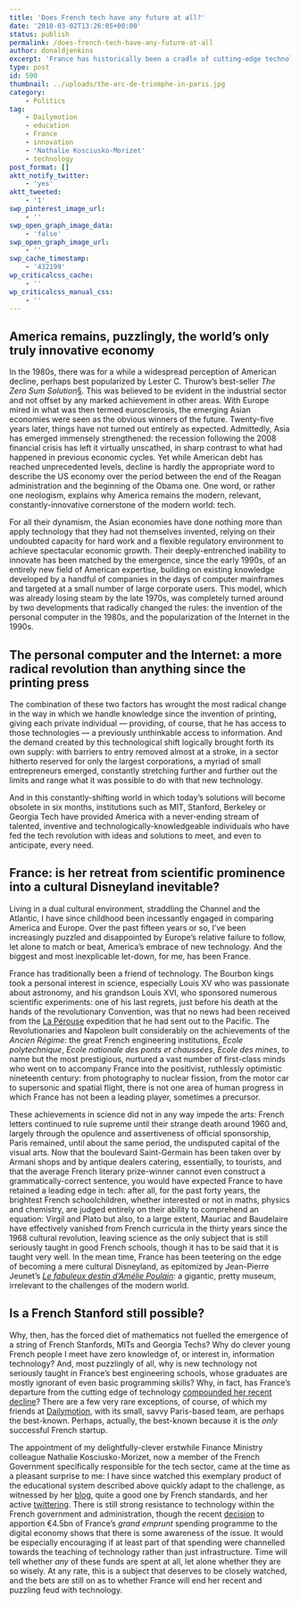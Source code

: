 ```yaml
---
title: 'Does French tech have any future at all?'
date: '2010-03-02T13:26:05+00:00'
status: publish
permalink: /does-french-tech-have-any-future-at-all
author: donaldjenkins
excerpt: 'France has historically been a cradle of cutting-edge technology and to this day remains a world leader in the field of mathematics. Yet in recent years it has gradually departed from that stance and has increasingly turned into a sort of cultural but irrelevant Disneyland, while America has gained, as a result of the revolution induced by the PC and the Internet, a dominant, indeed monopolistic position in the field of information technology. Why has the forced diet of mathematics not fuelled the emergence of a string of French Stanfords, MITs and Georgia Techs? Why do clever young French people have zero knowledge of, or interest in, information technology? And, most puzzlingly of all, why is new technology not seriously taught in France’s best engineering schools, whose graduates are mostly ignorant of even basic programming skills?'
type: post
id: 590
thumbnail: ../uploads/the-arc-de-triomphe-in-paris.jpg
category:
    - Politics
tag:
    - Dailymotion
    - education
    - France
    - innovation
    - 'Nathalie Kosciusko-Morizet'
    - technology
post_format: []
aktt_notify_twitter:
    - 'yes'
aktt_tweeted:
    - '1'
swp_pinterest_image_url:
    - ''
swp_open_graph_image_data:
    - 'false'
swp_open_graph_image_url:
    - ''
swp_cache_timestamp:
    - '432199'
wp_criticalcss_cache:
    - ''
wp_criticalcss_manual_css:
    - ''
---
```

America remains, puzzlingly, the world’s only truly innovative economy
----------------------------------------------------------------------

In the 1980s, there was for a while a widespread perception of American decline, perhaps best popularized by Lester C. Thurow’s best-seller <cite>The Zero Sum Solution</cite>[§](#bfn-footnotes-140). This was believed to be evident in the industrial sector and not offset by any marked achievement in other areas. With Europe mired in what was then termed eurosclerosis, the emerging Asian economies were seen as the obvious winners of the future. Twenty-five years later, things have not turned out entirely as expected. Admittedly, Asia has emerged immensely strengthened: the recession following the 2008 financial crisis has left it virtually unscathed, in sharp contrast to what had happened in previous economic cycles. Yet while American debt has reached unprecedented levels, decline is hardly the appropriate word to describe the US economy over the period between the end of the Reagan administration and the beginning of the Obama one. One word, or rather one neologism, explains why America remains the modern, relevant, constantly-innovative cornerstone of the modern world: tech.

For all their dynamism, the Asian economies have done nothing more than apply technology that they had not themselves invented, relying on their undoubted capacity for hard work and a flexible regulatory environment to achieve spectacular economic growth. Their deeply-entrenched inability to innovate has been matched by the emergence, since the early 1990s, of an entirely new field of American expertise, building on existing knowledge developed by a handful of companies in the days of computer mainframes and targeted at a small number of large corporate users. This model, which was already losing steam by the late 1970s, was completely turned around by two developments that radically changed the rules: the invention of the personal computer in the 1980s, and the popularization of the Internet in the 1990s.

The personal computer and the Internet: a more radical revolution than anything since the printing press
--------------------------------------------------------------------------------------------------------

The combination of these two factors has wrought the most radical change in the way in which we handle knowledge since the invention of printing, giving each private individual — providing, of course, that he has access to those technologies — a previously unthinkable access to information. And the demand created by this technological shift logically brought forth its own supply: with barriers to entry removed almost at a stroke, in a sector hitherto reserved for only the largest corporations, a myriad of small entrepreneurs emerged, constantly stretching further and further out the limits and range what it was possible to do with that new technology.

And in this constantly-shifting world in which today’s solutions will become obsolete in six months, institutions such as MIT, Stanford, Berkeley or Georgia Tech have provided America with a never-ending stream of talented, inventive and technologically-knowledgeable individuals who have fed the tech revolution with ideas and solutions to meet, and even to anticipate, every need.

France: is her retreat from scientific prominence into a cultural Disneyland inevitable?
----------------------------------------------------------------------------------------

Living in a dual cultural environment, straddling the Channel and the Atlantic, I have since childhood been incessantly engaged in comparing America and Europe. Over the past fifteen years or so, I’ve been increasingly puzzled and disappointed by Europe’s relative failure to follow, let alone to match or beat, America’s embrace of new technology. And the biggest and most inexplicable let-down, for me, has been France.

France has traditionally been a friend of technology. The Bourbon kings took a personal interest in science, especially Louis XV who was passionate about astronomy, and his grandson Louis XVI, who sponsored numerous scientific experiments: one of his last regrets, just before his death at the hands of the revolutionary Convention, was that no news had been received from the [La Pérouse](http://en.wikipedia.org/wiki/Jean-Fran%C3%A7ois_de_Galaup,_comte_de_La_P%C3%A9rouse "More about La Pérouse") expedition that he had sent out to the Pacific. The Revolutionaries and Napoleon built considerably on the achievements of the *Ancien Régime*: the great French engineering institutions, *Ecole polytechnique*, *Ecole nationale des ponts et chaussées*, *Ecole des mines*, to name but the most prestigious, nurtured a vast number of first-class minds who went on to accompany France into the positivist, ruthlessly optimistic nineteenth century: from photography to nuclear fission, from the motor car to supersonic and spatial flight, there is not one area of human progress in which France has not been a leading player, sometimes a precursor.

These achievements in science did not in any way impede the arts: French letters continued to rule supreme until their strange death around 1960 and, largely through the opulence and assertiveness of official sponsorship, Paris remained, until about the same period, the undisputed capital of the visual arts. Now that the boulevard Saint-Germain has been taken over by Armani shops and by antique dealers catering, essentially, to tourists, and that the average French literary prize-winner cannot even construct a grammatically-correct sentence, you would have expected France to have retained a leading edge in tech: after all, for the past forty years, the brightest French schoolchildren, whether interested or not in maths, physics and chemistry, are judged entirely on their ability to comprehend an equation: Virgil and Plato but also, to a large extent, Mauriac and Baudelaire have effectively vanished from French curricula in the thirty years since the 1968 cultural revolution, leaving science as the only subject that is still seriously taught in good French schools, though it has to be said that it is taught very well. In the mean time, France has been teetering on the edge of becoming a mere cultural Disneyland, as epitomized by Jean-Pierre Jeunet’s [<cite>Le fabuleux destin d’Amélie Poulain</cite>](http://en.wikipedia.org/wiki/Am%C3%A9lie "Jean-Pierre Jeunet's Le fabuleux destin d'Amélie Poulain"): a gigantic, pretty museum, irrelevant to the challenges of the modern world.

Is a French Stanford still possible?
------------------------------------

Why, then, has the forced diet of mathematics not fuelled the emergence of a string of French Stanfords, MITs and Georgia Techs? Why do clever young French people I meet have zero knowledge of, or interest in, information technology? And, most puzzlingly of all, why is new technology not seriously taught in France’s best engineering schools, whose graduates are mostly ignorant of even basic programming skills? Why, in fact, has France’s departure from the cutting edge of technology [compounded her recent decline](https://www.donaldjenkins.com/wither-frances-institutions-the-tragic-and-unlamented-end-of-a-thirty-year-golden-age/ "An article on France's thirty-year decline, on this blog")? There are a few very rare exceptions, of course, of which my friends at [Dailymotion](http://dailymotion.com/ "Dailymotion, France's only successful startup"), with its small, savvy Paris-based team, are perhaps the best-known. Perhaps, actually, the best-known because it is the *only* successful French startup.

The appointment of my delightfully-clever erstwhile Finance Ministry colleague Nathalie Kosciusko-Morizet, now a member of the French Government specifically responsible for the tech sector, came at the time as a pleasant surprise to me: I have since watched this exemplary product of the educational system described above quickly adapt to the challenge, as witnessed by her [blog](http://nkm-blog.org/ "Nathalie Kosciusko-Morizet's blog"), quite a good one by French standards, and her active [twittering](http://twitter.com/nk_m "Nathalie Kosciusko-Morizet's Twitter account"). There is still strong resistance to technology within the French government and administration, though the recent [decision](http://www.google.com/search?client=safari&rls=en&q=grand+emprunt+num%C3%A9rique&ie=UTF-8&oe=UTF-8 "Search results on France's special digital fund (in French)") to apportion €4.5bn of France’s *grand emprunt* spending programme to the digital economy shows that there is some awareness of the issue. It would be especially encouraging if at least part of that spending were channelled towards the teaching of technology rather than just infrastructure. Time will tell whether *any* of these funds are spent at all, let alone whether they are so wisely. At any rate, this is a subject that deserves to be closely watched, and the bets are still on as to whether France will end her recent and puzzling feud with technology.

<div class="bfn-footnotes" data-container="" data-post-id="140" id="bfn-footnotes-140" style="display: none;">### References


</div>
